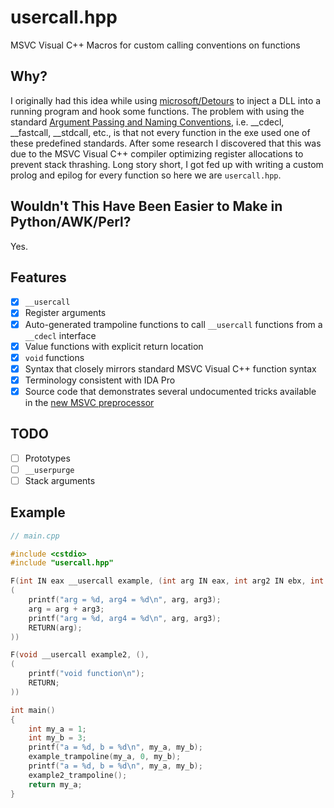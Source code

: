 # usercall.hpp

MSVC Visual C++ Macros for custom calling conventions on functions

## Why?

I originally had this idea while using [microsoft/Detours](https://github.com/microsoft/Detours) to inject a DLL into a running program and hook some functions. The problem with using the standard [Argument Passing and Naming Conventions](https://docs.microsoft.com/en-us/cpp/cpp/argument-passing-and-naming-conventions?view=msvc-160), i.e. __cdecl, __fastcall, __stdcall, etc., is that not every function in the exe used one of these predefined standards. After some research I discovered that this was due to the MSVC Visual C++ compiler optimizing register allocations to prevent stack thrashing. Long story short, I got fed up with writing a custom prolog and epilog for every function so here we are `usercall.hpp`.

## Wouldn't This Have Been Easier to Make in Python/AWK/Perl?

Yes.

## Features

- [X] `__usercall`
- [X] Register arguments
- [X] Auto-generated trampoline functions to call `__usercall` functions from a `__cdecl` interface
- [X] Value functions with explicit return location
- [X] `void` functions
- [X] Syntax that closely mirrors standard MSVC Visual C++ function syntax
- [X] Terminology consistent with IDA Pro
- [X] Source code that demonstrates several undocumented tricks available in the [new MSVC preprocessor](https://docs.microsoft.com/en-us/cpp/preprocessor/preprocessor-experimental-overview?view=msvc-160)

## TODO

- [ ] Prototypes
- [ ] `__userpurge`
- [ ] Stack arguments

## Example

```cpp
// main.cpp

#include <cstdio>
#include "usercall.hpp"

F(int IN eax __usercall example, (int arg IN eax, int arg2 IN ebx, int arg3 IN ecx),
(
	printf("arg = %d, arg4 = %d\n", arg, arg3);
	arg = arg + arg3;
	printf("arg = %d, arg4 = %d\n", arg, arg3);
	RETURN(arg);
))

F(void __usercall example2, (),
(
	printf("void function\n");
	RETURN;
))

int main()
{
	int my_a = 1;
	int my_b = 3;
	printf("a = %d, b = %d\n", my_a, my_b);
	example_trampoline(my_a, 0, my_b);
	printf("a = %d, b = %d\n", my_a, my_b);
	example2_trampoline();
	return my_a;
}
```

